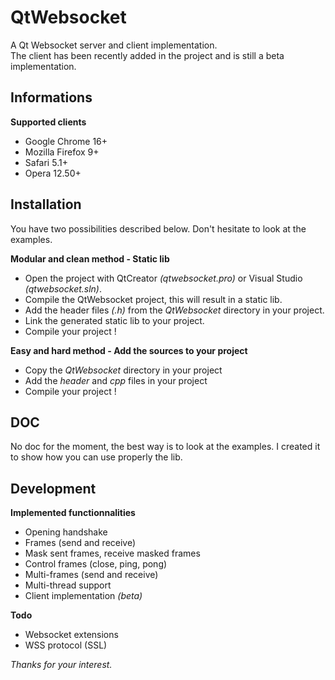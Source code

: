 # QtWebsocket

A Qt Websocket server and client implementation.  
The client has been recently added in the project and is still a beta implementation.

## Informations

**Supported clients**  
- Google Chrome 16+  
- Mozilla Firefox 9+  
- Safari 5.1+  
- Opera 12.50+

## Installation

You have two possibilities described below.
Don't hesitate to look at the examples.

**Modular and clean method - Static lib**  
- Open the project with QtCreator _(qtwebsocket.pro)_ or Visual Studio _(qtwebsocket.sln)_.  
- Compile the QtWebsocket project, this will result in a static lib.  
- Add the header files _(.h)_ from the _QtWebsocket_ directory in your project.  
- Link the generated static lib to your project.  
- Compile your project !

**Easy and hard method - Add the sources to your project**  
- Copy the _QtWebsocket_ directory in your project  
- Add the _header_ and _cpp_ files in your project  
- Compile your project !

## DOC

No doc for the moment, the best way is to look at the examples.
I created it to show how you can use properly the lib.

## Development

**Implemented functionnalities**  
- Opening handshake  
- Frames (send and receive)  
- Mask sent frames, receive masked frames  
- Control frames (close, ping, pong)  
- Multi-frames (send and receive)  
- Multi-thread support  
- Client implementation _(beta)_

**Todo**
- Websocket extensions
- WSS protocol (SSL)

_Thanks for your interest._

